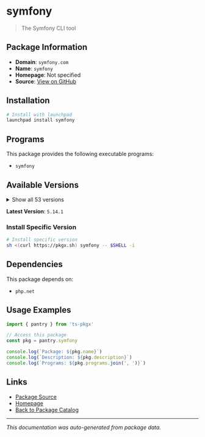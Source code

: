 # symfony

> The Symfony CLI tool

## Package Information

- **Domain**: `symfony.com`
- **Name**: `symfony`
- **Homepage**: Not specified
- **Source**: [View on GitHub](https://github.com/pkgxdev/pantry/tree/main/projects/symfony.com/package.yml)

## Installation

```bash
# Install with launchpad
launchpad install symfony
```

## Programs

This package provides the following executable programs:

- `symfony`

## Available Versions

<details>
<summary>Show all 53 versions</summary>

- `5.14.1`, `5.14.0`, `5.13.0`, `5.12.0`, `5.11.0`
- `5.10.9`, `5.10.8`, `5.10.7`, `5.10.6`, `5.10.5`
- `5.10.4`, `5.10.3`, `5.10.2`, `5.10.1`, `5.10.0`
- `5.9.1`, `5.9.0`, `5.8.19`, `5.8.18`, `5.8.17`
- `5.8.16`, `5.8.15`, `5.8.14`, `5.8.13`, `5.8.12`
- `5.8.11`, `5.8.10`, `5.8.9`, `5.8.8`, `5.8.7`
- `5.8.6`, `5.8.5`, `5.8.4`, `5.8.3`, `5.8.2`
- `5.8.1`, `5.8.0`, `5.7.8`, `5.7.7`, `5.7.6`
- `5.7.5`, `5.7.4`, `5.7.3`, `5.7.2`, `5.7.1`
- `5.7.0`, `5.6.2`, `5.6.1`, `5.6.0`, `5.5.10`
- `5.5.9`, `5.5.8`, `5.5.7`

</details>

**Latest Version**: `5.14.1`

### Install Specific Version

```bash
# Install specific version
sh <(curl https://pkgx.sh) symfony -- $SHELL -i
```

## Dependencies

This package depends on:

- `php.net`

## Usage Examples

```typescript
import { pantry } from 'ts-pkgx'

// Access this package
const pkg = pantry.symfony

console.log(`Package: ${pkg.name}`)
console.log(`Description: ${pkg.description}`)
console.log(`Programs: ${pkg.programs.join(', ')}`)
```

## Links

- [Package Source](https://github.com/pkgxdev/pantry/tree/main/projects/symfony.com/package.yml)
- [Homepage](#)
- [Back to Package Catalog](../../package-catalog.md)

---

*This documentation was auto-generated from package data.*
